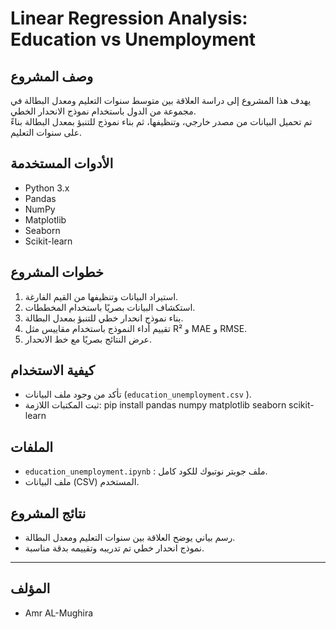 # Linear Regression Analysis: Education vs Unemployment

## وصف المشروع
يهدف هذا المشروع إلى دراسة العلاقة بين متوسط سنوات التعليم ومعدل البطالة في مجموعة من الدول باستخدام نموذج الانحدار الخطي.  
تم تحميل البيانات من مصدر خارجي، وتنظيفها، ثم بناء نموذج للتنبؤ بمعدل البطالة بناءً على سنوات التعليم.

## الأدوات المستخدمة
- Python 3.x
- Pandas
- NumPy
- Matplotlib
- Seaborn
- Scikit-learn

## خطوات المشروع
1. استيراد البيانات وتنظيفها من القيم الفارغة.
2. استكشاف البيانات بصريًا باستخدام المخططات.
3. بناء نموذج انحدار خطي للتنبؤ بمعدل البطالة.
4. تقييم أداء النموذج باستخدام مقاييس مثل R² و MAE و RMSE.
5. عرض النتائج بصريًا مع خط الانحدار.

## كيفية الاستخدام
- تأكد من وجود ملف البيانات (`education_unemployment.csv` ).
- ثبت المكتبات اللازمة:
pip install pandas numpy matplotlib seaborn scikit-learn

## الملفات
- `education_unemployment.ipynb` : ملف جوبتر نوتبوك للكود كامل.
- ملف البيانات (CSV) المستخدم.

## نتائج المشروع
- رسم بياني يوضح العلاقة بين سنوات التعليم ومعدل البطالة.
- نموذج انحدار خطي تم تدريبه وتقييمه بدقة مناسبة.

---

## المؤلف
- Amr AL-Mughira 



